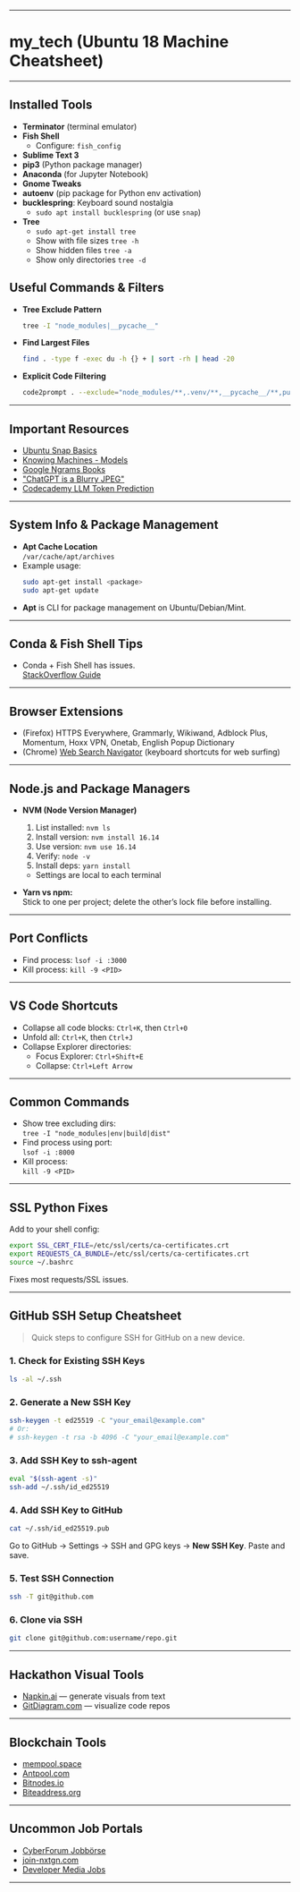 ***

# my_tech (Ubuntu 18 Machine Cheatsheet)

***

## **Installed Tools**

- **Terminator** (terminal emulator)
- **Fish Shell**
  - Configure: `fish_config`
- **Sublime Text 3**
- **pip3** (Python package manager)
- **Anaconda** (for Jupyter Notebook)
- **Gnome Tweaks**
- **autoenv** (pip package for Python env activation)
- **bucklespring**: Keyboard sound nostalgia
  - `sudo apt install bucklespring` (or use `snap`)
- **Tree**
  - `sudo apt-get install tree`
  - Show with file sizes `tree -h`
  - Show hidden files `tree -a`
  - Show only directories `tree -d`

## **Useful Commands & Filters**

- **Tree Exclude Pattern**
  ```sh
  tree -I "node_modules|__pycache__"
  ```
- **Find Largest Files**
  ```sh
  find . -type f -exec du -h {} + | sort -rh | head -20
  ```
- **Explicit Code Filtering**
  ```sh
  code2prompt . --exclude="node_modules/**,.venv/**,__pycache__/**,public/**,*.svg,*.ico,package-lock.json" .
  ```

***

## **Important Resources**

- [Ubuntu Snap Basics](https://tutorials.ubuntu.com/tutorial/basic-snap-usage#0)
- [Knowing Machines - Models](https://knowingmachines.org/models-all-the-way#section5)
- [Google Ngrams Books](https://books.google.com/ngrams/)
- ["ChatGPT is a Blurry JPEG"](https://www.newyorker.com/tech/annals-of-technology/chatgpt-is-a-blurry-jpeg-of-the-web)
- [Codecademy LLM Token Prediction](https://static-assets.codecademy.com/Courses/intro-to-llms/next_token_prediction/llm_next_token_prediction.html)

***

## **System Info & Package Management**

- **Apt Cache Location**  
  `/var/cache/apt/archives`
- Example usage:
  ```sh
  sudo apt-get install <package>
  sudo apt-get update
  ```
- **Apt** is CLI for package management on Ubuntu/Debian/Mint.

***

## **Conda & Fish Shell Tips**

- Conda + Fish Shell has issues.  
  [StackOverflow Guide](https://stackoverflow.com/questions/34280113/add-conda-to-path-in-fish/34280406#34280406)

***

## **Browser Extensions**

- (Firefox) HTTPS Everywhere, Grammarly, Wikiwand, Adblock Plus, Momentum, Hoxx VPN, Onetab, English Popup Dictionary
- (Chrome) [Web Search Navigator](https://github.com/infokiller/web-search-navigator) (keyboard shortcuts for web surfing)

***

## **Node.js and Package Managers**

- **NVM (Node Version Manager)**
  1. List installed: `nvm ls`
  2. Install version: `nvm install 16.14`
  3. Use version: `nvm use 16.14`
  4. Verify: `node -v`
  5. Install deps: `yarn install`
  - Settings are local to each terminal

- **Yarn vs npm:**  
  Stick to one per project; delete the other’s lock file before installing.

***

## **Port Conflicts**

- Find process: `lsof -i :3000`
- Kill process: `kill -9 <PID>`

***

## **VS Code Shortcuts**

- Collapse all code blocks: `Ctrl+K`, then `Ctrl+0`
- Unfold all: `Ctrl+K`, then `Ctrl+J`
- Collapse Explorer directories: 
  - Focus Explorer: `Ctrl+Shift+E` 
  - Collapse: `Ctrl+Left Arrow`

***

## **Common Commands**

- Show tree excluding dirs:  
  `tree -I "node_modules|env|build|dist"`
- Find process using port:  
  `lsof -i :8000`
- Kill process:  
  `kill -9 <PID>`

***

## **SSL Python Fixes**

Add to your shell config:
```sh
export SSL_CERT_FILE=/etc/ssl/certs/ca-certificates.crt
export REQUESTS_CA_BUNDLE=/etc/ssl/certs/ca-certificates.crt
source ~/.bashrc
```
Fixes most requests/SSL issues.

***

## **GitHub SSH Setup Cheatsheet**

> Quick steps to configure SSH for GitHub on a new device.

### 1. Check for Existing SSH Keys
```sh
ls -al ~/.ssh
```
### 2. Generate a New SSH Key
```sh
ssh-keygen -t ed25519 -C "your_email@example.com"
# Or:
# ssh-keygen -t rsa -b 4096 -C "your_email@example.com"
```
### 3. Add SSH Key to ssh-agent
```sh
eval "$(ssh-agent -s)"
ssh-add ~/.ssh/id_ed25519
```
### 4. Add SSH Key to GitHub
```sh
cat ~/.ssh/id_ed25519.pub
```
Go to GitHub → Settings → SSH and GPG keys → **New SSH Key**. Paste and save.

### 5. Test SSH Connection
```sh
ssh -T git@github.com
```
### 6. Clone via SSH
```sh
git clone git@github.com:username/repo.git
```

***

## **Hackathon Visual Tools**

- [Napkin.ai](https://www.napkin.ai/) — generate visuals from text
- [GitDiagram.com](https://gitdiagram.com/) — visualize code repos

***

## **Blockchain Tools**

- [mempool.space](https://mempool.space/de/)
- [Antpool.com](https://v3.antpool.com/home)
- [Bitnodes.io](https://bitnodes.io/nodes/live-map/)
- [Biteaddress.org](https://www.biteaddress.org/)

***

## **Uncommon Job Portals**

- [CyberForum Jobbörse](https://www.cyberforum.de/jobboerse)
- [join-nxtgn.com](https://join-nxtgn.com/jobportal/)
- [Developer Media Jobs](https://jobs.developer-media.de/Suchergebnis.html?jsjn=ai&jsjnid=&jsjo=&jsjoid=)


***
